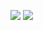 <a href="https://www.instagram.com/rkdwlstlf" target="_blank"><img src="https://img.shields.io/badge/instagram-E4405F?style=for-the-badge&logo=instagram&logoColor=ffffff"/></a>
<a href="https://blog.naver.com/js7056" target="_blank"><img src="https://img.shields.io/badge/Naver-#03C75A?style=for-the-badge&logo=blog&logoColor=ffffff"/></a>
